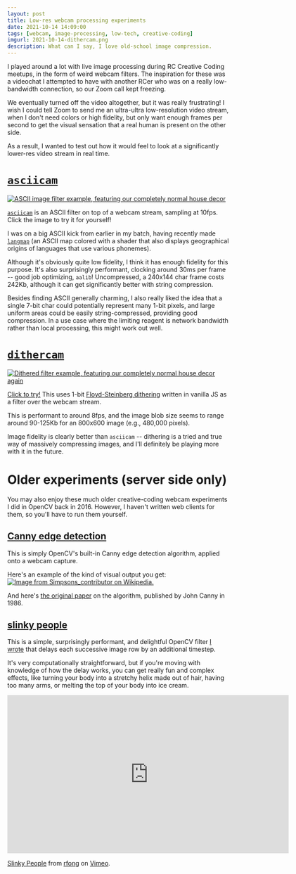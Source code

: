 ```yaml
---
layout: post
title: Low-res webcam processing experiments
date: 2021-10-14 14:09:00
tags: [webcam, image-processing, low-tech, creative-coding]
imgurl: 2021-10-14-dithercam.png
description: What can I say, I love old-school image compression.
---
```


I played around a lot with live image processing during RC Creative Coding meetups, in the form of weird webcam filters. The inspiration for these was a videochat I attempted to have with another RCer who was on a really low-bandwidth connection, so our Zoom call kept freezing.

We eventually turned off the video altogether, but it was really frustrating! I wish I could tell Zoom to send me an ultra-ultra low-resolution video stream, when I don't need colors or high fidelity, but only want enough frames per second to get the visual sensation that a real human is present on the other side.

As a result, I wanted to test out how it would feel to look at a significantly lower-res video stream in real time.

# [`asciicam`](https://rfong.github.io/creative-coding/asciicam/)

<a href="https://rfong.github.io/creative-coding/asciicam/">
<img alt="ASCII image filter example, featuring our completely normal house decor" src="{{site.baseurl}}/assets/images/2021-10-14-asciicam.png" />
</a>

[`asciicam`](https://rfong.github.io/creative-coding/asciicam/) is an ASCII filter on top of a webcam stream, sampling at 10fps. Click the image to try it for yourself!

I was on a big ASCII kick from earlier in my batch, having recently made [`langmap`](https://rfong.github.io/creative-coding/langmap/) (an ASCII map colored with a shader that also displays geographical origins of languages that use various phonemes).

Although it's obviously quite low fidelity, I think it has enough fidelity for this purpose. It's also surprisingly performant, clocking around 30ms per frame -- good job optimizing, `aalib`! Uncompressed, a 240x144 char frame costs 242Kb, although it can get significantly better with string compression.

Besides finding ASCII generally charming, I also really liked the idea that a single 7-bit char could potentially represent many 1-bit pixels, and large uniform areas could be easily string-compressed, providing good compression. In a use case where the limiting reagent is network bandwidth rather than local processing, this might work out well.

# [`dithercam`](https://rfong.github.io/creative-coding/dithercam/)

<a href="https://rfong.github.io/creative-coding/dithercam/">
<img alt="Dithered filter example, featuring our completely normal house decor again" src="{{site.baseurl}}/assets/images/2021-10-14-dithercam.png" />
</a>

[Click to try!](https://rfong.github.io/creative-coding/dithercam/) This uses 1-bit [Floyd-Steinberg dithering](https://en.wikipedia.org/wiki/Floyd%E2%80%93Steinberg_dithering) written in vanilla JS as a filter over the webcam stream.

This is performant to around 8fps, and the image blob size seems to range around 90-125Kb for an 800x600 image (e.g., 480,000 pixels).

Image fidelity is clearly better than `asciicam` -- dithering is a tried and true way of massively compressing images, and I'll definitely be playing more with it in the future.

# Older experiments (server side only)

You may also enjoy these much older creative-coding webcam experiments I did in OpenCV back in 2016. However, I haven't written web clients for them, so you'll have to run them yourself.

## [Canny edge detection](https://gist.github.com/rfong/49ee29e46ef0166fc78b496698063922)

This is simply OpenCV's built-in Canny edge detection algorithm, applied onto a webcam capture.

Here's an example of the kind of visual output you get:
<a href="https://en.wikipedia.org/wiki/Canny_edge_detector#/media/File:Valve_monochrome_canny_(6).PNG"><img alt="Image from Simpsons_contributor on Wikipedia." src="{{site.baseurl}}/assets/images/canny_edge_example.png" /></a>

And here's [the original paper](http://citeseerx.ist.psu.edu/viewdoc/download?doi=10.1.1.420.3300&rep=rep1&type=pdf) on the algorithm, published by John Canny in 1986.

## [slinky people](https://gist.github.com/rfong/1627a348dd8e8655f0647ccb4c7adae2)

This is a simple, surprisingly performant, and delightful OpenCV filter [I wrote](https://gist.github.com/rfong/1627a348dd8e8655f0647ccb4c7adae2) that delays each successive image row by an additional timestep.

It's very computationally straightforward, but if you're moving with knowledge of how the delay works, you can get really fun and complex effects, like turning your body into a stretchy helix made out of hair, having too many arms, or melting the top of your body into ice cream.

<iframe src="https://player.vimeo.com/video/183155228?h=f706d36aa8" width="640" height="360" frameborder="0" allow="autoplay; fullscreen; picture-in-picture" allowfullscreen></iframe>
<p><a href="https://vimeo.com/183155228">Slinky People</a> from <a href="https://vimeo.com/rfong">rfong</a> on <a href="https://vimeo.com">Vimeo</a>.</p>
